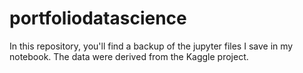 # portfoliodatascience
In this repository, you'll find a backup of the jupyter files I save in my notebook. The data were derived from the Kaggle project.
